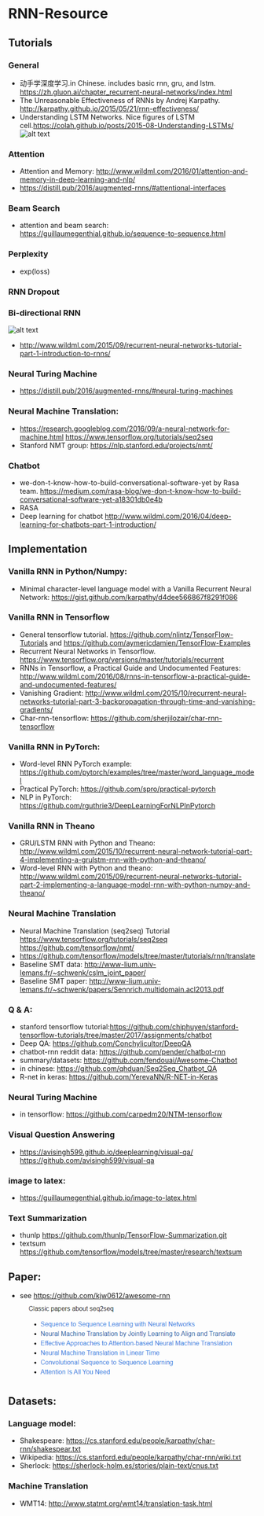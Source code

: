 # RNN-Resource
## Tutorials
### General
- 动手学深度学习.in Chinese. includes basic rnn, gru, and lstm. https://zh.gluon.ai/chapter_recurrent-neural-networks/index.html
- The Unreasonable Effectiveness of RNNs by Andrej Karpathy. http://karpathy.github.io/2015/05/21/rnn-effectiveness/
- Understanding LSTM Networks. Nice figures of LSTM cell.https://colah.github.io/posts/2015-08-Understanding-LSTMs/
![alt text](https://colah.github.io/posts/2015-08-Understanding-LSTMs/img/LSTM3-chain.png)

### Attention
- Attention and Memory: http://www.wildml.com/2016/01/attention-and-memory-in-deep-learning-and-nlp/
- https://distill.pub/2016/augmented-rnns/#attentional-interfaces

### Beam Search
- attention and beam search: https://guillaumegenthial.github.io/sequence-to-sequence.html

### Perplexity
- exp(loss)

### RNN Dropout

### Bi-directional RNN
![alt text](http://d3kbpzbmcynnmx.cloudfront.net/wp-content/uploads/2015/09/bidirectional-rnn.png)
- http://www.wildml.com/2015/09/recurrent-neural-networks-tutorial-part-1-introduction-to-rnns/

### Neural Turing Machine
- https://distill.pub/2016/augmented-rnns/#neural-turing-machines

### Neural Machine Translation:
- https://research.googleblog.com/2016/09/a-neural-network-for-machine.html
https://www.tensorflow.org/tutorials/seq2seq
- Stanford NMT group: https://nlp.stanford.edu/projects/nmt/

### Chatbot
- we-don-t-know-how-to-build-conversational-software-yet by Rasa team. https://medium.com/rasa-blog/we-don-t-know-how-to-build-conversational-software-yet-a18301db0e4b
- RASA 
- Deep learning for chatbot http://www.wildml.com/2016/04/deep-learning-for-chatbots-part-1-introduction/

## Implementation
### Vanilla RNN in Python/Numpy:
- Minimal character-level language model with a Vanilla Recurrent Neural Network: https://gist.github.com/karpathy/d4dee566867f8291f086

### Vanilla RNN in Tensorflow
- General tensorflow tutorial. https://github.com/nlintz/TensorFlow-Tutorials and https://github.com/aymericdamien/TensorFlow-Examples
- Recurrent Neural Networks in Tensorflow. https://www.tensorflow.org/versions/master/tutorials/recurrent
- RNNs in Tensorflow, a Practical Guide and Undocumented Features: http://www.wildml.com/2016/08/rnns-in-tensorflow-a-practical-guide-and-undocumented-features/
- Vanishing Gradient: http://www.wildml.com/2015/10/recurrent-neural-networks-tutorial-part-3-backpropagation-through-time-and-vanishing-gradients/
- Char-rnn-tensorflow: https://github.com/sherjilozair/char-rnn-tensorflow

### Vanilla RNN in PyTorch:
- Word-level RNN PyTorch example: https://github.com/pytorch/examples/tree/master/word_language_model
- Practical PyTorch: https://github.com/spro/practical-pytorch
- NLP in PyTorch: https://github.com/rguthrie3/DeepLearningForNLPInPytorch

### Vanilla RNN in Theano
- GRU/LSTM RNN with Python and Theano: http://www.wildml.com/2015/10/recurrent-neural-network-tutorial-part-4-implementing-a-grulstm-rnn-with-python-and-theano/
- Word-level RNN with Python and theano: http://www.wildml.com/2015/09/recurrent-neural-networks-tutorial-part-2-implementing-a-language-model-rnn-with-python-numpy-and-theano/

### Neural Machine Translation
- Neural Machine Translation (seq2seq) Tutorial https://www.tensorflow.org/tutorials/seq2seq https://github.com/tensorflow/nmt/
- https://github.com/tensorflow/models/tree/master/tutorials/rnn/translate
- Baseline SMT data: http://www-lium.univ-lemans.fr/~schwenk/cslm_joint_paper/
- Baseline SMT paper: http://www-lium.univ-lemans.fr/~schwenk/papers/Sennrich.multidomain.acl2013.pdf

### Q & A:
- stanford tensorflow tutorial:https://github.com/chiphuyen/stanford-tensorflow-tutorials/tree/master/2017/assignments/chatbot
- Deep QA: https://github.com/Conchylicultor/DeepQA
- chatbot-rnn reddit data: https://github.com/pender/chatbot-rnn
- summary/datasets: https://github.com/fendouai/Awesome-Chatbot
- in chinese: https://github.com/qhduan/Seq2Seq_Chatbot_QA
- R-net in keras: https://github.com/YerevaNN/R-NET-in-Keras

### Neural Turing Machine
- in tensorflow: https://github.com/carpedm20/NTM-tensorflow

### Visual Question Answering
- https://avisingh599.github.io/deeplearning/visual-qa/ https://github.com/avisingh599/visual-qa

### image to latex:
- https://guillaumegenthial.github.io/image-to-latex.html

### Text Summarization
- thunlp https://github.com/thunlp/TensorFlow-Summarization.git 
- textsum https://github.com/tensorflow/models/tree/master/research/textsum

## Paper:
- see https://github.com/kjw0612/awesome-rnn
![alt text](https://raw.githubusercontent.com/mylovelybaby/RNN-Resource/master/classic_seq2seq_paper.png)

## Datasets:
### Language model:
- Shakespeare: https://cs.stanford.edu/people/karpathy/char-rnn/shakespear.txt
- Wikipedia: https://cs.stanford.edu/people/karpathy/char-rnn/wiki.txt
- Sherlock: https://sherlock-holm.es/stories/plain-text/cnus.txt
### Machine Translation
- WMT14: http://www.statmt.org/wmt14/translation-task.html
